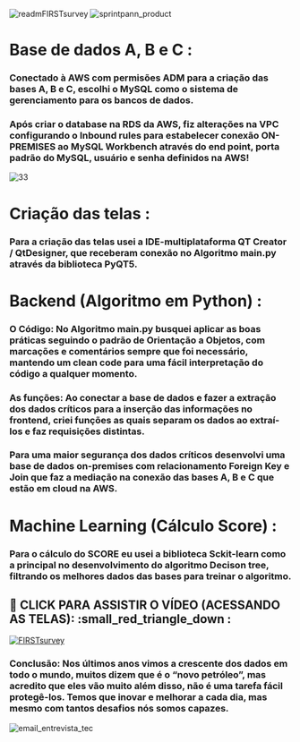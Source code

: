![readmFIRSTsurvey](https://user-images.githubusercontent.com/76967004/115037682-1d1a7e00-9ea5-11eb-8294-7ac5353e7196.png)
![sprintpann_product](https://user-images.githubusercontent.com/76967004/115057336-4db8e280-9eba-11eb-80d7-188667170782.png)

# Base de dados A, B e C :
### Conectado à AWS com permisões ADM para a criação das bases A, B e C, escolhi o MySQL como o sistema de gerenciamento para os bancos de dados.
### Após criar o database na RDS da AWS, fiz alterações na VPC configurando o Inbound rules para estabelecer conexão ON-PREMISES ao MySQL Workbench através do end point, porta padrão do MySQL, usuário e senha definidos na AWS!

![33](https://user-images.githubusercontent.com/76967004/115065062-0e8f8f00-9ec4-11eb-9a31-f6086a6a633a.png)

# Criação das telas :
### Para a criação das telas usei a IDE-multiplataforma QT Creator / QtDesigner, que receberam conexão no Algoritmo main.py através da biblioteca PyQT5.


# Backend (Algoritmo em Python) :
### O Código: No Algoritmo main.py busquei aplicar as boas práticas seguindo o padrão de Orientação a Objetos, com marcações e comentários sempre que foi necessário, mantendo um clean code para uma fácil interpretação do código a qualquer momento.
### As funções: Ao conectar a base de dados e fazer a extração dos dados críticos para a inserção das informações no frontend, criei funções as quais separam os dados ao extraí-los e faz requisições distintas.
### Para uma maior segurança dos dados críticos desenvolvi uma base de dados on-premises com relacionamento Foreign Key e Join que faz a mediação na conexão das bases A, B e C que estão em cloud na AWS.


# Machine Learning (Cálculo Score) :
### Para o cálculo do SCORE eu usei a biblioteca Sckit-learn como a principal no desenvolvimento do algoritmo Decison tree, filtrando os melhores dados das bases para treinar o algoritmo.


## :small_red_triangle_down: CLICK PARA ASSISTIR O VÍDEO (ACESSANDO AS TELAS): :small_red_triangle_down :
[![FIRSTsurvey](http://img.youtube.com/vi/AprmWjlHKO8/0.jpg)](http://www.youtube.com/watch?v=AprmWjlHKO8 "FIRSTsurvey")

### Conclusão: Nos últimos anos vimos a crescente dos dados em todo o mundo, muitos dizem que é o “novo petróleo”, mas acredito que eles vão muito além disso, não é uma tarefa fácil protegê-los. Temos que inovar e melhorar a cada dia, mas mesmo com tantos desafios nós somos capazes.

![email_entrevista_tec](https://user-images.githubusercontent.com/76967004/115035846-5eaa2980-9ea3-11eb-856b-27e11b992aeb.png)
